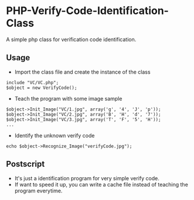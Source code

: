 # PHP-Verify-Code-Identification-Class
A simple php class for verification code identification.

## Usage
* Import the class file and create the instance of the class

```
include "VC/VC.php";
$object = new VerifyCode();
```

* Teach the program with some image sample

```
$object->Init_Image("VC/1.jpg", array('g', '4', 'J', 'p'));
$object->Init_Image("VC/2.jpg", array('B', 'H', 'd', '7'));
$object->Init_Image("VC/3.jpg", array('T', 'F', '5', 'H'));
...
```

* Identify the unknown verify code

```
echo $object->Recognize_Image("verifyCode.jpg");
```

## Postscript
* It's just a identification program for very simple verify code.
* If want to speed it up, you can write a cache file instead of teaching the program everytime.